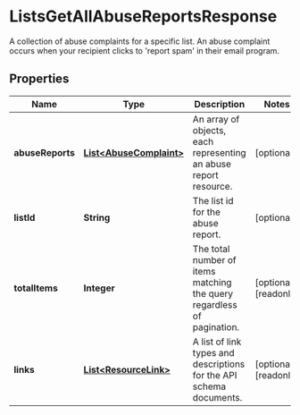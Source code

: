 

# ListsGetAllAbuseReportsResponse

A collection of abuse complaints for a specific list. An abuse complaint occurs when your recipient clicks to 'report spam' in their email program.

## Properties

| Name | Type | Description | Notes |
|------------ | ------------- | ------------- | -------------|
|**abuseReports** | [**List&lt;AbuseComplaint&gt;**](AbuseComplaint.md) | An array of objects, each representing an abuse report resource. |  [optional] |
|**listId** | **String** | The list id for the abuse report. |  [optional] |
|**totalItems** | **Integer** | The total number of items matching the query regardless of pagination. |  [optional] [readonly] |
|**links** | [**List&lt;ResourceLink&gt;**](ResourceLink.md) | A list of link types and descriptions for the API schema documents. |  [optional] [readonly] |



